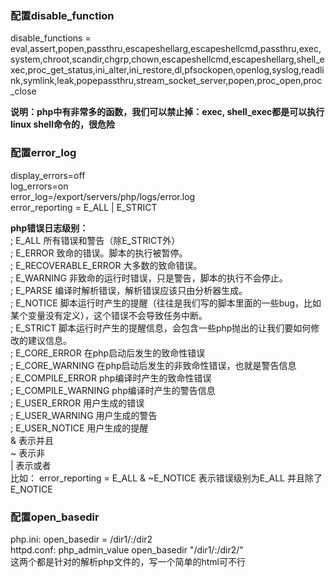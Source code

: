 <body marginheight="0"><h3>配置disable_function</h3>
<p>disable_functions = eval,assert,popen,passthru,escapeshellarg,escapeshellcmd,passthru,exec,system,chroot,scandir,chgrp,chown,escapeshellcmd,escapeshellarg,shell_exec,proc_get_status,ini_alter,ini_restore,dl,pfsockopen,openlog,syslog,readlink,symlink,leak,popepassthru,stream_socket_server,popen,proc_open,proc_close

</p>
<p><strong> 说明：php中有非常多的函数，我们可以禁止掉：exec, shell_exec都是可以执行linux shell命令的，很危险 </strong>

</p>
<h3>配置error_log</h3>
<p>display_errors=off<br>log_errors=on<br>error_log=/export/servers/php/logs/error.log<br>error_reporting = E_ALL | E_STRICT

</p>
<p><strong> php错误日志级别： </strong><br>; E_ALL             所有错误和警告（除E_STRICT外）<br>; E_ERROR           致命的错误。脚本的执行被暂停。<br>; E_RECOVERABLE_ERROR    大多数的致命错误。<br>; E_WARNING         非致命的运行时错误，只是警告，脚本的执行不会停止。<br>; E_PARSE            编译时解析错误，解析错误应该只由分析器生成。<br>; E_NOTICE          脚本运行时产生的提醒（往往是我们写的脚本里面的一些bug，比如某个变量没有定义），这个错误不会导致任务中断。<br>; E_STRICT          脚本运行时产生的提醒信息，会包含一些php抛出的让我们要如何修改的建议信息。<br>; E_CORE_ERROR      在php启动后发生的致命性错误<br>; E_CORE_WARNING    在php启动后发生的非致命性错误，也就是警告信息<br>; E_COMPILE_ERROR    php编译时产生的致命性错误<br>; E_COMPILE_WARNING  php编译时产生的警告信息<br>; E_USER_ERROR       用户生成的错误<br>; E_USER_WARNING    用户生成的警告<br>; E_USER_NOTICE      用户生成的提醒<br>&amp; 表示并且<br>~ 表示非<br>| 表示或者<br>比如： error_reporting  =  E_ALL &amp; ~E_NOTICE  表示错误级别为E_ALL 并且除了E_NOTICE   

</p>
<h3>配置open_basedir</h3>
<p>php.ini: open_basedir = /dir1/:/dir2<br>httpd.conf: php_admin_value open_basedir "/dir1/:/dir2/"<br>这两个都是针对的解析php文件的，写一个简单的html可不行
